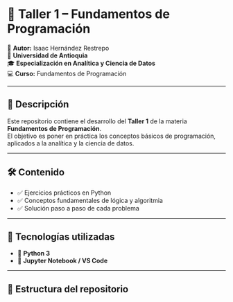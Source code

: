 # 📘 Taller 1 – Fundamentos de Programación

👤 **Autor:** Isaac Hernández Restrepo  
🏫 **Universidad de Antioquia**  
🎓 **Especialización en Analítica y Ciencia de Datos**  
💻 **Curso:** Fundamentos de Programación  

---

## 📂 Descripción
Este repositorio contiene el desarrollo del **Taller 1** de la materia **Fundamentos de Programación**.  
El objetivo es poner en práctica los conceptos básicos de programación, aplicados a la analítica y la ciencia de datos.  

---

## 🛠️ Contenido
- ✅ Ejercicios prácticos en Python  
- ✅ Conceptos fundamentales de lógica y algoritmia  
- ✅ Solución paso a paso de cada problema  

---

## 🚀 Tecnologías utilizadas
- 🐍 **Python 3**  
- 📝 **Jupyter Notebook / VS Code**  

---

## 📑 Estructura del repositorio